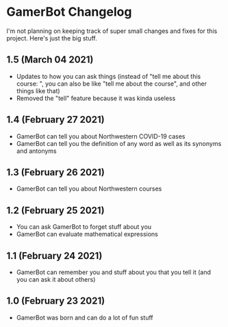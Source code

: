 # GamerBot Changelog
I'm not planning on keeping track of super small changes and fixes for this project. Here's just the big stuff.

## 1.5 (March 04 2021)
- Updates to how you can ask things (instead of "tell me about this course: <course>", you can also be like "tell me about the <course> course", and other things like that)
- Removed the "tell" feature because it was kinda useless

## 1.4 (February 27 2021)
- GamerBot can tell you about Northwestern COVID-19 cases
- GamerBot can tell you the definition of any word as well as its synonyms and antonyms

## 1.3 (February 26 2021)
- GamerBot can tell you about Northwestern courses

## 1.2 (February 25 2021)
- You can ask GamerBot to forget stuff about you
- GamerBot can evaluate mathematical expressions

## 1.1 (February 24 2021)
- GamerBot can remember you and stuff about you that you tell it (and you can ask it about others)

## 1.0 (February 23 2021)
- GamerBot was born and can do a lot of fun stuff
